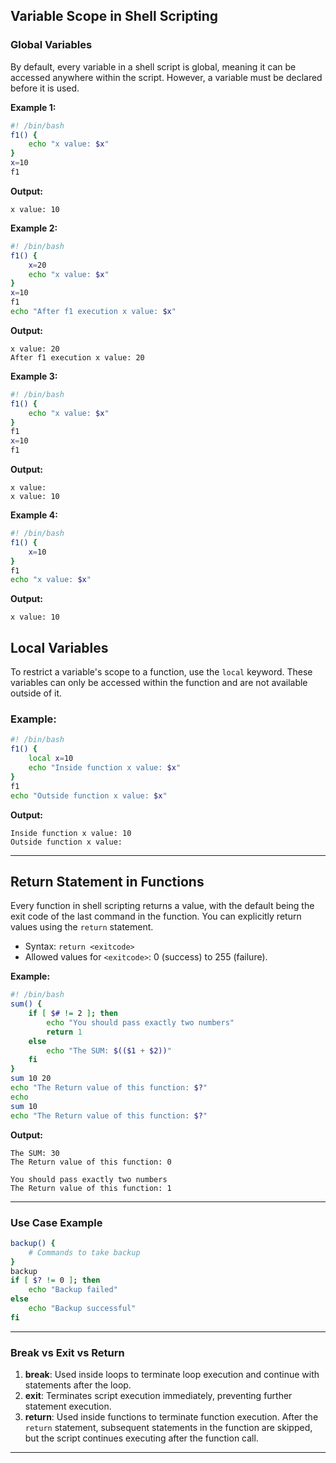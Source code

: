 
## Variable Scope in Shell Scripting

### Global Variables
By default, every variable in a shell script is global, meaning it can be accessed anywhere within the script. However, a variable must be declared before it is used.

**Example 1:**
```bash
#! /bin/bash
f1() {
    echo "x value: $x"
}
x=10
f1
```
**Output:**
```
x value: 10
```

**Example 2:**
```bash
#! /bin/bash
f1() {
    x=20
    echo "x value: $x"
}
x=10
f1
echo "After f1 execution x value: $x"
```
**Output:**
```
x value: 20
After f1 execution x value: 20
```

**Example 3:**
```bash
#! /bin/bash
f1() {
    echo "x value: $x"
}
f1
x=10
f1
```
**Output:**
```
x value:
x value: 10
```

**Example 4:**
```bash
#! /bin/bash
f1() {
    x=10
}
f1
echo "x value: $x"
```
**Output:**
```
x value: 10
```

## Local Variables
To restrict a variable's scope to a function, use the `local` keyword. These variables can only be accessed within the function and are not available outside of it.

### Example:
```bash
#! /bin/bash
f1() {
    local x=10
    echo "Inside function x value: $x"
}
f1
echo "Outside function x value: $x"
```
**Output:**
```
Inside function x value: 10
Outside function x value:
```

---

## Return Statement in Functions

Every function in shell scripting returns a value, with the default being the exit code of the last command in the function. You can explicitly return values using the `return` statement.

- Syntax: `return <exitcode>`
- Allowed values for `<exitcode>`: 0 (success) to 255 (failure).

**Example:**
```bash
#! /bin/bash
sum() {
    if [ $# != 2 ]; then
        echo "You should pass exactly two numbers"
        return 1
    else
        echo "The SUM: $(($1 + $2))"
    fi
}
sum 10 20
echo "The Return value of this function: $?"
echo
sum 10
echo "The Return value of this function: $?"
```
**Output:**
```
The SUM: 30
The Return value of this function: 0

You should pass exactly two numbers
The Return value of this function: 1
```

---

### **Use Case Example**
```bash
backup() {
    # Commands to take backup
}
backup
if [ $? != 0 ]; then
    echo "Backup failed"
else
    echo "Backup successful"
fi
```

---

### **Break vs Exit vs Return**

1. **break**: Used inside loops to terminate loop execution and continue with statements after the loop.
2. **exit**: Terminates script execution immediately, preventing further statement execution.
3. **return**: Used inside functions to terminate function execution. After the `return` statement, subsequent statements in the function are skipped, but the script continues executing after the function call.

---
